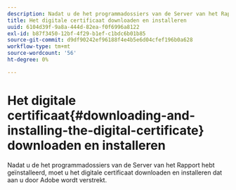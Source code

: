 ```yaml
---
description: Nadat u de het programmadossiers van de Server van het Rapport hebt geïnstalleerd, moet u het digitale certificaat downloaden en installeren dat aan u door Adobe wordt verstrekt.
title: Het digitale certificaat downloaden en installeren
uuid: 6104d39f-9a8a-444d-82ea-f0f6996a8122
exl-id: b87f3450-12bf-4f29-b1ef-c1bdc6b01b85
source-git-commit: d9df90242ef96188f4e4b5e6d04cfef196b0a628
workflow-type: tm+mt
source-wordcount: '56'
ht-degree: 0%

---
```


# Het digitale certificaat{#downloading-and-installing-the-digital-certificate} downloaden en installeren

Nadat u de het programmadossiers van de Server van het Rapport hebt geïnstalleerd, moet u het digitale certificaat downloaden en installeren dat aan u door Adobe wordt verstrekt.

